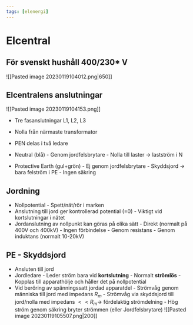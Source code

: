 ```yaml
---
tags: [elenergi]
---
```

# Elcentral

## För svenskt hushåll 400/230* V
![[Pasted image 20230119104012.png|650]]


## Elcentralens anslutningar
![[Pasted image 20230119104153.png]]
- Tre fasanslutningar L1, L2, L3
- Nolla från närmaste transformator
- PEN delas i två ledare

- Neutral (blå)
		- Genom jordfelsbrytare
		- Nolla till laster $\rightarrow$ lastström i N
- Protective Earth (gul+grön)
		- Ej genom jordfelsbrytare
		- Skyddsjord $\rightarrow$ bara felström i PE 
		- Ingen säkring

## Jordning
- Nollpotential
		- Spett/nät/rör i marken
- Anslutning till jord ger kontrollerad potential (=0)
		- Viktigt vid kortslutningar i nätet
- Jordanslutning av nollpunkt kan göras på olika sätt
		- Direkt (normalt på 400V och 400kV)
		- Ingen förbindelse
		- Genom resistans
		- Genom induktans (normalt 10-20kV)

## PE - Skyddsjord
- Ansluten till jord
- Jordledare
		- Leder ström bara vid **kortslutning**
		- Normalt **strömlös**
		- Kopplas till apparathölje och håller det på nollpotential
- Vid beröring av spänningssatt jordad apparatdel
		- Strömvåg genom människa till jord med impedans $R_{m}$
		- Strömvåg via skyddsjord till jord/nolla med impedans $<< R_{m} \rightarrow$ fördelaktig strömdelning
		- Hög ström genom säkring bryter strömmen (eller Jordfelsbrytare)
![[Pasted image 20230119105507.png|200]]

